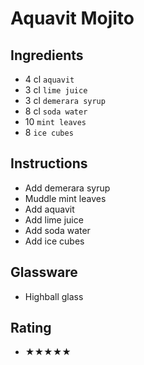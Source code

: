 # Aquavit Mojito

## Ingredients
- 4 cl `aquavit`
- 3 cl `lime juice`
- 3 cl `demerara syrup`
- 8 cl `soda water`
- 10 `mint leaves`
- 8 `ice cubes`

## Instructions
- Add demerara syrup
- Muddle mint leaves
- Add aquavit
- Add lime juice
- Add soda water
- Add ice cubes

## Glassware
- Highball glass

## Rating
- ★★★★★